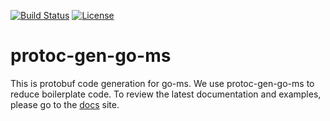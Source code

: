[![Build Status](https://travis-ci.com/yadisnel/protoc-gen-go-ms.svg?branch=master)](https://travis-ci.com/yadisnel/protoc-gen-go-ms)
[![License](https://img.shields.io/:license-BSD-green.svg?color=brightgreen)](https://opensource.org/licenses/BSD-3-Clause)

# protoc-gen-go-ms

This is protobuf code generation for go-ms. We use protoc-gen-go-ms to reduce boilerplate code.
To review the latest documentation and examples, please go to the [docs](https://yadisnel.github.io/protoc-gen-go-ms/) site.
